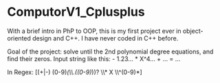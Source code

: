 # ComputorV1_Cplusplus
With a brief intro in PhP to OOP, this is my first project ever in object-oriented design and C++.
I have never coded in C++ before.

Goal of the project: solve until the 2nd polynomial degree equations, and find their zeros.
Input string like this: - 1.23... * X^4... + ... = ...

In Regex: [(+|-) (0-9)*(\\\\.((0-9)*))? \\\\* X \\\\^(0-9)*] 
